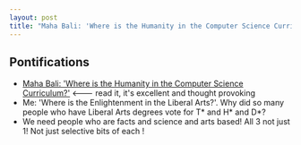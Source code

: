 ```yaml
---
layout: post
title: "Maha Bali: 'Where is the Humanity in the Computer Science Curriculum?' Me: 'Where is the Enlightenment in the Liberal Arts?'"
---
```


## Pontifications

* [Maha Bali: 'Where is the Humanity in the Computer Science Curriculum?'](https://dmlcentral.net/humanity-computer-science-curriculum/) <--- read it, it's excellent and thought provoking
* Me: 'Where is the Enlightenment in the Liberal Arts?'. Why did so many people who have Liberal Arts degrees vote for T* and H* and D*?
* We need people who are facts and science and arts based! All 3 not just 1! Not just selective bits of each !